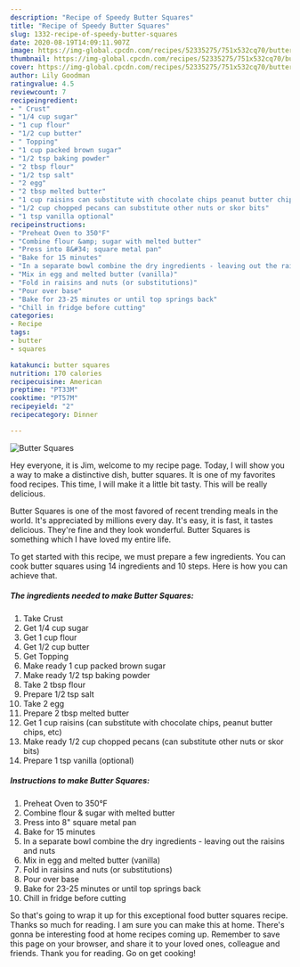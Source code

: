 ```yaml
---
description: "Recipe of Speedy Butter Squares"
title: "Recipe of Speedy Butter Squares"
slug: 1332-recipe-of-speedy-butter-squares
date: 2020-08-19T14:09:11.907Z
image: https://img-global.cpcdn.com/recipes/52335275/751x532cq70/butter-squares-recipe-main-photo.jpg
thumbnail: https://img-global.cpcdn.com/recipes/52335275/751x532cq70/butter-squares-recipe-main-photo.jpg
cover: https://img-global.cpcdn.com/recipes/52335275/751x532cq70/butter-squares-recipe-main-photo.jpg
author: Lily Goodman
ratingvalue: 4.5
reviewcount: 7
recipeingredient:
- " Crust"
- "1/4 cup sugar"
- "1 cup flour"
- "1/2 cup butter"
- " Topping"
- "1 cup packed brown sugar"
- "1/2 tsp baking powder"
- "2 tbsp flour"
- "1/2 tsp salt"
- "2 egg"
- "2 tbsp melted butter"
- "1 cup raisins can substitute with chocolate chips peanut butter chips etc"
- "1/2 cup chopped pecans can substitute other nuts or skor bits"
- "1 tsp vanilla optional"
recipeinstructions:
- "Preheat Oven to 350°F"
- "Combine flour &amp; sugar with melted butter"
- "Press into 8&#34; square metal pan"
- "Bake for 15 minutes"
- "In a separate bowl combine the dry ingredients - leaving out the raisins and nuts"
- "Mix in egg and melted butter (vanilla)"
- "Fold in raisins and nuts (or substitutions)"
- "Pour over base"
- "Bake for 23-25 minutes or until top springs back"
- "Chill in fridge before cutting"
categories:
- Recipe
tags:
- butter
- squares

katakunci: butter squares 
nutrition: 170 calories
recipecuisine: American
preptime: "PT33M"
cooktime: "PT57M"
recipeyield: "2"
recipecategory: Dinner

---
```



![Butter Squares](https://img-global.cpcdn.com/recipes/52335275/751x532cq70/butter-squares-recipe-main-photo.jpg)

Hey everyone, it is Jim, welcome to my recipe page. Today, I will show you a way to make a distinctive dish, butter squares. It is one of my favorites food recipes. This time, I will make it a little bit tasty. This will be really delicious.



Butter Squares is one of the most favored of recent trending meals in the world. It's appreciated by millions every day. It's easy, it is fast, it tastes delicious. They're fine and they look wonderful. Butter Squares is something which I have loved my entire life.


To get started with this recipe, we must prepare a few ingredients. You can cook butter squares using 14 ingredients and 10 steps. Here is how you can achieve that.

<!--inarticleads1-->

##### The ingredients needed to make Butter Squares:

1. Take  Crust
1. Get 1/4 cup sugar
1. Get 1 cup flour
1. Get 1/2 cup butter
1. Get  Topping
1. Make ready 1 cup packed brown sugar
1. Make ready 1/2 tsp baking powder
1. Take 2 tbsp flour
1. Prepare 1/2 tsp salt
1. Take 2 egg
1. Prepare 2 tbsp melted butter
1. Get 1 cup raisins (can substitute with chocolate chips, peanut butter chips, etc)
1. Make ready 1/2 cup chopped pecans (can substitute other nuts or skor bits)
1. Prepare 1 tsp vanilla (optional)




<!--inarticleads2-->

##### Instructions to make Butter Squares:

1. Preheat Oven to 350°F
1. Combine flour &amp; sugar with melted butter
1. Press into 8&#34; square metal pan
1. Bake for 15 minutes
1. In a separate bowl combine the dry ingredients - leaving out the raisins and nuts
1. Mix in egg and melted butter (vanilla)
1. Fold in raisins and nuts (or substitutions)
1. Pour over base
1. Bake for 23-25 minutes or until top springs back
1. Chill in fridge before cutting




So that's going to wrap it up for this exceptional food butter squares recipe. Thanks so much for reading. I am sure you can make this at home. There's gonna be interesting food at home recipes coming up. Remember to save this page on your browser, and share it to your loved ones, colleague and friends. Thank you for reading. Go on get cooking!
